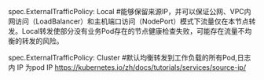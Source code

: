 spec.ExternalTrafficPolicy: Local #能够保留来源IP，并可以保证公网、VPC内网访问（LoadBalancer）和主机端口访问（NodePort）模式下流量仅在本节点转发。Local转发使部分没有业务Pod存在的节点健康检查失败，可能存在流量不均衡的转发的风险。

spec.ExternalTrafficPolicy: Cluster #默认均衡转发到工作负载的所有Pod,日志内 IP 为pod IP
https://kubernetes.io/zh/docs/tutorials/services/source-ip/